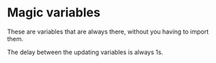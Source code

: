 # Magic variables

These are variables that are always there, without you having to import them.

The delay between the updating variables is always 1s.

